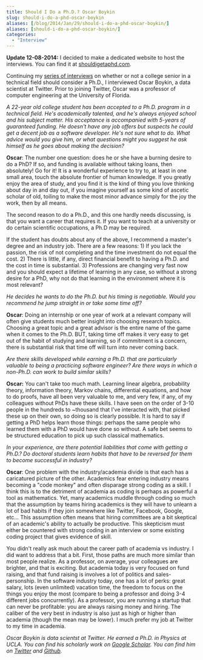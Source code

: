 ```yaml
---
title: Should I Do a Ph.D.? Oscar Boykin
slug: should-i-do-a-phd-oscar-boykin
aliases: [/blog/2014/Jan/29/should-i-do-a-phd-oscar-boykin/]
aliases: [should-i-do-a-phd-oscar-boykin/]
categories:
  - "Interview"
---
```



__Update 12-08-2014:__ I decided to make a dedicated website to host the interviews. You can find it at [shouldigetaphd.com](http://shouldigetaphd.com/).

Continuing my [series of interviews](http://stiglerdiet.com/category/should-i-do-a-phd.html) on whether or not a college senior in a technical field should consider a Ph.D., I interviewed Oscar Boykin, a data scientist at Twitter. Prior to joining Twitter, Oscar was a professor of computer engineering at the University of Florida.

_A 22-year old college student has been accepted to a Ph.D. program in a technical field. He's academically talented, and he's always enjoyed school and his subject matter. His acceptance is accompanied with 5-years of guaranteed funding. He doesn't have any job offers but suspects he could get a decent job as a software developer. He's not sure what to do. What advice would you give him, or what questions might you suggest he ask himself as he goes about making the decision?_

__Oscar__: The number one question: does he or she have a burning desire to do a PhD? If so, and funding is available without taking loans, then absolutely! Go for it! It is a wonderful experience to try to, at least in one small area, touch the absolute frontier of human knowledge. If you greatly enjoy the area of study, and you find it is the kind of thing you love thinking about day in and day out, if you imagine yourself as some kind of ascetic scholar of old, toiling to make the most minor advance simply for the joy the work, then by all means.

The second reason to do a Ph.D., and this one hardly needs discussing, is that you want a career that requires it. If you want to teach at a university or do certain scientific occupations, a Ph.D may be required.

If the student has doubts about any of the above, I recommend a master's degree and an industry job. There are a few reasons: 1) If you lack the passion, the risk of not completing and the time investment do not equal the cost. 2) There is little, if any, direct financial benefit to having a Ph.D. and the cost in time is substantial. 3) Professions are changing very fast now and you should expect a lifetime of learning in any case, so without a strong desire for a PhD, why not do that learning in the environment where it is most relevant?


_He decides he wants to do the Ph.D. but his timing is negotiable. Would you recommend he jump straight in or take some time off?_

__Oscar__: Doing an internship or one year of work at a relevant company will often give students much better insight into choosing research topics. Choosing a great topic and a great advisor is the entire name of the game when it comes to the Ph.D. BUT, taking time off makes it very easy to get out of the habit of studying and learning, so if commitment is a concern, there is substantial risk that time off will turn into never coming back.


_Are there skills developed while earning a Ph.D. that are particularly valuable to being a practicing software engineer? Are there ways in which a non-Ph.D. can work to build similar skills?_

__Oscar:__ You can't take too much math. Learning linear algebra, probability theory, information theory, Markov chains, differential equations, and how to do proofs, have all been very valuable to me, and very few, if any, of my colleagues without PhDs have these skills. I have seen on the order of 3-10 people in the hundreds to ~thousand that I've interacted with, that picked these up on their own, so doing so is clearly possible. It is hard to say if getting a PhD helps learn those things: perhaps the same people who learned them with a PhD would have done so without. A safe bet seems to be structured education to pick up such classical mathematics.


_In your experience, are there potential liabilities that come with getting a Ph.D.? Do doctoral students learn habits that have to be reversed for them to become successful in industry?_

__Oscar__: One problem with the industry/academia divide is that each has a caricatured picture of the other. Academics fear entering industry means becoming a "code monkey" and often disparage strong coding as a skill. I think this is to the detriment of academia as coding is perhaps as powerful a tool as mathematics. Yet, many academics muddle through coding so much that the assumption by teams hiring academics is they will have to unlearn a lot of bad habits if they join somewhere like Twitter, Facebook, Google, etc… This assumption often means that hiring committees are a bit skeptical of an academic's ability to actually be productive. This skepticism must either be countered with strong coding in an interview or some existing coding project that gives evidence of skill.

You didn't really ask much about the career path of academia vs industry. I did want to address that a bit. First, those paths are much more similar than most people realize. As a professor, on average, your colleagues are brighter, and that is exciting. But academia today is very focused on fund raising, and that fund raising is involves a lot of politics and sales-personship. In the software industry today, one has a lot of perks: great salary, lots (even unlimited) vacation time, the freedom to focus on the things you enjoy the most (compare to being a professor and doing 3-4 different jobs concurrently). As a professor, you are running a startup that can never be profitable: you are always raising money and hiring. The caliber of the very best in industry is also just as high or higher than academia (though the mean may be lower). I much prefer my job at Twitter to my time in academia.

_Oscar Boykin is data scientst at Twitter. He earned a Ph.D. in Physics at UCLA. You can find his scholarly work on [Google Scholar](http://scholar.google.com/scholar?as_q=&as_epq=&as_oq=&as_eq=&as_occt=any&as_sauthors=oscar+boykin&as_publication=&as_ylo=&as_yhi=&btnG=&hl=en&as_sdt=0%2C34). You can find him on [Twitter](http://www.twitter.com/posco) and [Github](http://github.com/johnynek)._

